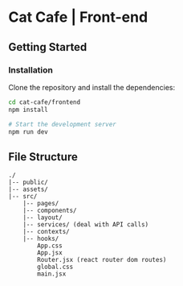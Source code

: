 # Cat Cafe | Front-end

## Getting Started

### Installation

Clone the repository and install the dependencies:

```bash
cd cat-cafe/frontend
npm install

# Start the development server
npm run dev
```

## File Structure

```
./
|-- public/
|-- assets/
|-- src/
    |-- pages/
    |-- components/
    |-- layout/
    |-- services/ (deal with API calls)
    |-- contexts/
    |-- hooks/
        App.css
        App.jsx
        Router.jsx (react router dom routes)
        global.css
        main.jsx

```
